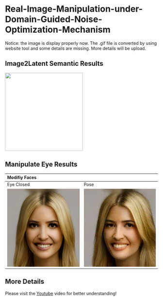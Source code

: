 # Real-Image-Manipulation-under-Domain-Guided-Noise-Optimization-Mechanism

Notice: the image is display properly now. The .gif file is converted by using website tool and some details are missing. More details will be upload.

Image2Latent Semantic Results
------------
</div>
<img src="./DNI-Code/result_file/semantic.png" width="256" height="256"> 
</div>

Manipulate Eye Results
------------
| Modifiy Faces | |
| :-- | :-- |
| Eye Closed | Pose |
|</div><img src="./DNI-Code/result_file/eye.gif" width="256" height="256"> </div>|</div><img src="./DNI-Code/result_file/pose.gif" width="256" height="256"></div>|

More Details
----------------
Please visit the [Youtube](https://www.youtube.com/watch?v=KrcCRZs7J98&feature=youtu.be) video for better understanding!
